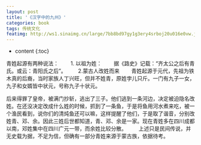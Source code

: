 ```yaml
---
layout: post
title: '《汉字中的九州》'
categories: book
tags: 传统文化
featimg: http://ws1.sinaimg.cn/large/7bb8bd97gy1g3ery4srboj20u016e0vw.jpg
---
```


* content
{:toc}

青姓起源有两种说法：
　　1. 以祖为姓：
　　据《路史》记载：“齐太公之后有青氏。或云：青阳氏之后”。
　　2.蒙古人改姓而来
　　青姓起源于元代，先祖为铁木真的后裔，当时家族人丁兴旺，但并不姓青，原姓孛儿只斤。一门有九子一女，九子和女婿皆中状元，号称九子十状元。






后来得罪了皇帝，被满门抄斩，逃出了三子。他们逃到一条河边，决定被迫隐名改姓。在还没决定改成什么姓的时候，抓到了一条鱼，于是将鱼用河水煮来吃，被一个渔民看到，说你们的清炖鱼还可以嘛，这样提醒了他们，于是取了谐音，分别改姓青、邓、余。因此三姓后世都知道，青、邓、余是一家。现在青姓多在四川成都以南，邓姓集中在四川广元一带，而余姓比较分散。
　　上述只是民间传说，并无史载为据，不足为信，但确有一部分青姓来源于蒙古族，依据待考。